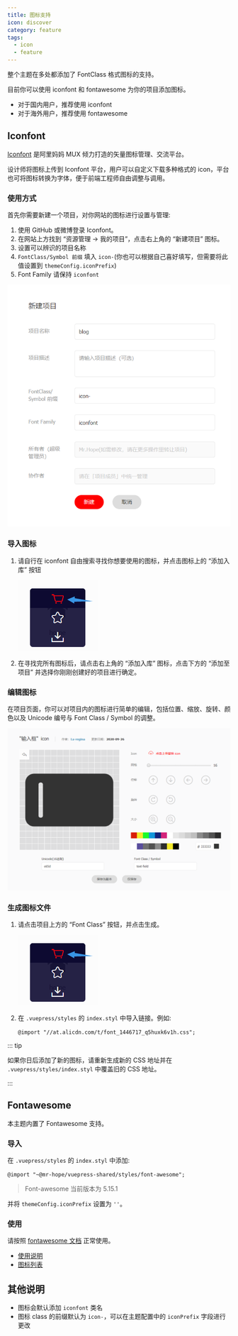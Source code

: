 ```yaml
---
title: 图标支持
icon: discover
category: feature
tags:
  - icon
  - feature
---
```


整个主题在多处都添加了 FontClass 格式图标的支持。

目前你可以使用 iconfont 和 fontawesome 为你的项目添加图标。

- 对于国内用户，推荐使用 iconfont
- 对于海外用户，推荐使用 fontawesome

## Iconfont

[Iconfont](https://iconfont.cn) 是阿里妈妈 MUX 倾力打造的矢量图标管理、交流平台。

设计师将图标上传到 Iconfont 平台，用户可以自定义下载多种格式的 icon，平台也可将图标转换为字体，便于前端工程师自由调整与调用。

### 使用方式

首先你需要新建一个项目，对你网站的图标进行设置与管理:

1. 使用 GitHub 或微博登录 Iconfont。
1. 在网站上方找到 “资源管理 → 我的项目”，点击右上角的 “新建项目” 图标。
1. 设置可以辨识的项目名称
1. `FontClass/Symbol 前缀` 填入 `icon-`(你也可以根据自己喜好填写，但需要将此值设置到 `themeConfig.iconPrefix`)
1. Font Family 请保持 `iconfont`

![新建项目](./assets/iconfont-new.png)

### 导入图标

1. 请自行在 iconfont 自由搜索寻找你想要使用的图标，并点击图标上的 “添加入库” 按钮

   ![添加入库](./assets/iconfont-add.png)

1. 在寻找完所有图标后，请点击右上角的 “添加入库” 图标，点击下方的 “添加至项目” 并选择你刚刚创建好的项目进行确定。

### 编辑图标

在项目页面，你可以对项目内的图标进行简单的编辑，包括位置、缩放、旋转、颜色以及 Unicode 编号与 Font Class / Symbol 的调整。

![编辑图标](./assets/iconfont-edit.png)

### 生成图标文件

1. 请点击项目上方的 “Font Class” 按钮，并点击生成。

   ![添加入库](./assets/iconfont-add.png)

1. 在 `.vuepress/styles` 的 `index.styl` 中导入链接。例如:

   ```styl
   @import "//at.alicdn.com/t/font_1446717_q5huxk6v1h.css";
   ```

::: tip

如果你日后添加了新的图标，请重新生成新的 CSS 地址并在 `.vuepress/styles/index.styl` 中覆盖旧的 CSS 地址。

:::

## Fontawesome

本主题内置了 Fontawesome 支持。

### 导入

在 `.vuepress/styles` 的 `index.styl` 中添加:

```styl
@import "~@mr-hope/vuepress-shared/styles/font-awesome";
```

> Font-awesome 当前版本为 5.15.1

并将 `themeConfig.iconPrefix` 设置为 `''`。

### 使用

请按照 [fontawesome 文档](https://fontawesome.com/) 正常使用。

- [使用说明](https://fontawesome.com/how-to-use/on-the-web/referencing-icons/basic-use)
- [图标列表](https://fontawesome.com/icons?d=gallery)

## 其他说明

- 图标会默认添加 `iconfont` 类名
- 图标 class 的前缀默认为 `icon-`，可以在主题配置中的 `iconPrefix` 字段进行更改

